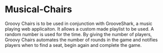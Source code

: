 # Musical-Chairs

Groovy Chairs is to be used in conjunction with GrooveShark, a music playing web applicaiton. It allows a custom made playlist to be used. A random number is used for the time. By giving the number of players, Groovy Chairs automates the number of rounds in the game and notifies players when to find a seat, begin again and complete the game.
